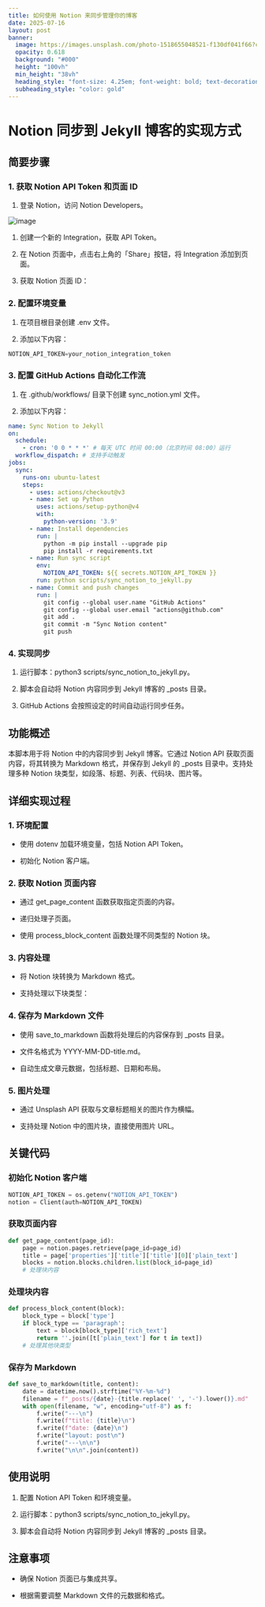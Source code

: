 ```yaml
---
title: 如何使用 Notion 来同步管理你的博客
date: 2025-07-16
layout: post
banner:
  image: https://images.unsplash.com/photo-1518655048521-f130df041f66?crop=entropy&cs=tinysrgb&fit=max&fm=jpg&ixid=M3w2OTIwMzJ8MHwxfHJhbmRvbXx8fHx8fHx8fDE3NTI2NDc2OTF8&ixlib=rb-4.1.0&q=80&w=1080
  opacity: 0.618
  background: "#000"
  height: "100vh"
  min_height: "38vh"
  heading_style: "font-size: 4.25em; font-weight: bold; text-decoration: underline"
  subheading_style: "color: gold"
---
```


# Notion 同步到 Jekyll 博客的实现方式

## 简要步骤

### 1. 获取 Notion API Token 和页面 ID

1. 登录 Notion，访问 Notion Developers。

![image](https://prod-files-secure.s3.us-west-2.amazonaws.com/a7a0cc5a-89b9-4cda-8686-1fba0ca52f40/d19c1afe-dea5-4312-9333-786b0ba83054/image.png?X-Amz-Algorithm=AWS4-HMAC-SHA256&X-Amz-Content-Sha256=UNSIGNED-PAYLOAD&X-Amz-Credential=ASIAZI2LB4667PYGV75A%2F20250716%2Fus-west-2%2Fs3%2Faws4_request&X-Amz-Date=20250716T063450Z&X-Amz-Expires=3600&X-Amz-Security-Token=IQoJb3JpZ2luX2VjED0aCXVzLXdlc3QtMiJIMEYCIQCtpXQe7mLi7IVZdeDdqKj1boL7tg%2Bt9Xk0nO46ktoE9wIhALx8FyBGNL82QuvautveJBVmjePdkJbj3Dzyyox%2BwHgiKv8DCFYQABoMNjM3NDIzMTgzODA1Igx7%2BjhcQbWsHZQ9OOwq3AMAP3ntW59nQWaV0cJYELtMcNKmgGHUzRCq%2FDYMwDtWgCOuQQ2ViHKLXsxMn5%2FspEQkyVk%2Fd5j2Up3hPg6w0b7cXfjAM3Gg5%2F%2Bl%2BbEG%2F4yNKpErGxjScgvMBlCfjZztOgFUQuuL0p%2BQXTMxKF0wJb%2FzGOcVOTekxNIEL8Qm3t05%2BqMbQsQlhdjR7%2FedGcbcYxzpRt3PdVBj%2Bd6p6HzWYElJFFiQ9k0ccZX%2FZFlCN8q3vajvzzcJndVZgHwi1FScvDQBWfc5oBjVG21lUqSAe%2B%2BggEHqUQGUQiRYF4ucjzASGG%2F3voOrU3fv%2Bj0EOOLtzDnSaCzLudeZP6bUgGjXU257RvO507igv20ByETdasmBgyvHuUfy0tcNaAGCEoE6P4l5xgYDAqXQvN%2B3RKw6nTd%2B5qLYhNeNzMULyC0WvM%2FmjP%2BghiZ1L7rn%2B4wBjAkzp%2Fhp9QwiXvMvnAGO7rAs8Z4LkzzXwqAFDnzqBJYm8NXKb8Mi1nqEnb%2FWMFv%2B%2F7q8qIILRP3e5HIMRpg0DiEeuKLbiZCdl8VlWOgcl3hCgyvCtqcjeYUe%2BwXP5Ckros6gNarPzhJT7vgCCKa%2BJD9BdYi6FuqA2YbU0KdjgO9KRulZKtmRZt3rtUWgAuun%2BTCa3dzDBjqkAWtt7qT0zlIlVu2V0qYJvDpM9wjwEjX1FQsjyLnD4MpPUXVB2pMmfN9zh7xlLboZT4AMHwG3Q7yB%2FF1pnwe5fKZxealgurgiVlft01QwBeHet17A8usB09S7Hm5bR7RnNFZGT1at3hcZFVC12hSigemttbBKX1JAb77mtRIszoApeEJvVn0YPVlUWyfVzXi%2FpHr%2BXfXIE9pbao4NMM1AP5oMApdX&X-Amz-Signature=d81248c9f180fc23c9c6e758890c75d9994b1cd51eedb9343be5db8607e59347&X-Amz-SignedHeaders=host&x-amz-checksum-mode=ENABLED&x-id=GetObject)

1. 创建一个新的 Integration，获取 API Token。

1. 在 Notion 页面中，点击右上角的「Share」按钮，将 Integration 添加到页面。

1. 获取 Notion 页面 ID：


### 2. 配置环境变量

1. 在项目根目录创建 .env 文件。

1. 添加以下内容：

```javascript
NOTION_API_TOKEN=your_notion_integration_token
```

### 3. 配置 GitHub Actions 自动化工作流

1. 在 .github/workflows/ 目录下创建 sync_notion.yml 文件。

1. 添加以下内容：

```yaml
name: Sync Notion to Jekyll
on:
  schedule:
    - cron: '0 0 * * *' # 每天 UTC 时间 00:00（北京时间 08:00）运行
  workflow_dispatch: # 支持手动触发
jobs:
  sync:
    runs-on: ubuntu-latest
    steps:
      - uses: actions/checkout@v3
      - name: Set up Python
        uses: actions/setup-python@v4
        with:
          python-version: '3.9'
      - name: Install dependencies
        run: |
          python -m pip install --upgrade pip
          pip install -r requirements.txt
      - name: Run sync script
        env:
          NOTION_API_TOKEN: ${{ secrets.NOTION_API_TOKEN }}
        run: python scripts/sync_notion_to_jekyll.py
      - name: Commit and push changes
        run: |
          git config --global user.name "GitHub Actions"
          git config --global user.email "actions@github.com"
          git add .
          git commit -m "Sync Notion content"
          git push
```

### 4. 实现同步

1. 运行脚本：python3 scripts/sync_notion_to_jekyll.py。

1. 脚本会自动将 Notion 内容同步到 Jekyll 博客的 _posts 目录。

1. GitHub Actions 会按照设定的时间自动运行同步任务。

## 功能概述

本脚本用于将 Notion 中的内容同步到 Jekyll 博客。它通过 Notion API 获取页面内容，将其转换为 Markdown 格式，并保存到 Jekyll 的 _posts 目录中。支持处理多种 Notion 块类型，如段落、标题、列表、代码块、图片等。

## 详细实现过程

### 1. 环境配置

- 使用 dotenv 加载环境变量，包括 Notion API Token。

- 初始化 Notion 客户端。

### 2. 获取 Notion 页面内容

- 通过 get_page_content 函数获取指定页面的内容。

- 递归处理子页面。

- 使用 process_block_content 函数处理不同类型的 Notion 块。

### 3. 内容处理

- 将 Notion 块转换为 Markdown 格式。

- 支持处理以下块类型：


### 4. 保存为 Markdown 文件

- 使用 save_to_markdown 函数将处理后的内容保存到 _posts 目录。

- 文件名格式为 YYYY-MM-DD-title.md。

- 自动生成文章元数据，包括标题、日期和布局。

### 5. 图片处理

- 通过 Unsplash API 获取与文章标题相关的图片作为横幅。

- 支持处理 Notion 中的图片块，直接使用图片 URL。

## 关键代码

### 初始化 Notion 客户端

```python
NOTION_API_TOKEN = os.getenv("NOTION_API_TOKEN")
notion = Client(auth=NOTION_API_TOKEN)
```

### 获取页面内容

```python
def get_page_content(page_id):
    page = notion.pages.retrieve(page_id=page_id)
    title = page['properties']['title']['title'][0]['plain_text']
    blocks = notion.blocks.children.list(block_id=page_id)
    # 处理块内容
```

### 处理块内容

```python
def process_block_content(block):
    block_type = block['type']
    if block_type == 'paragraph':
        text = block[block_type]['rich_text']
        return ''.join([t['plain_text'] for t in text])
    # 处理其他块类型
```

### 保存为 Markdown

```python
def save_to_markdown(title, content):
    date = datetime.now().strftime("%Y-%m-%d")
    filename = f"_posts/{date}-{title.replace(' ', '-').lower()}.md"
    with open(filename, "w", encoding="utf-8") as f:
        f.write("---\n")
        f.write(f"title: {title}\n")
        f.write(f"date: {date}\n")
        f.write("layout: post\n")
        f.write("---\n\n")
        f.write("\n\n".join(content))
```

## 使用说明

1. 配置 Notion API Token 和环境变量。

1. 运行脚本：python3 scripts/sync_notion_to_jekyll.py。

1. 脚本会自动将 Notion 内容同步到 Jekyll 博客的 _posts 目录。

## 注意事项

- 确保 Notion 页面已与集成共享。

- 根据需要调整 Markdown 文件的元数据和格式。